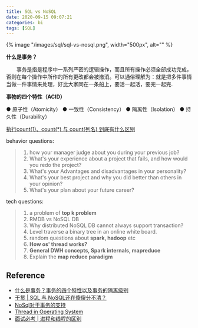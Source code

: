 ```yaml
---
title: SQL vs NoSQL
date: 2020-09-15 09:07:21
categories: bi
tags: [SQL]
---
```


{% image "/images/sql/sql-vs-nosql.png", width="500px", alt="" %}

<!-- more -->
        
**什么是事务？**

　　事务是指是程序中一系列严密的逻辑操作，而且所有操作必须全部成功完成，否则在每个操作中所作的所有更改都会被撤消。可以通俗理解为：就是把多件事情当做一件事情来处理，好比大家同在一条船上，要活一起活，要完一起完.

**事物的四个特性（ACID）**

● 原子性（Atomicity）
● 一致性（Consistency）
● 隔离性（Isolation）
● 持久性（Durability）


[执行count(1)、count(*) 与 count(列名) 到底有什么区别](https://zhuanlan.zhihu.com/p/89299468)

behavior questions:

> 1. how your manager judge about you during your previous job? 
> 2. What's your experience about a project that fails, and how would you redo the project? 
> 3. What's your Advantages and disadvantages in your personality? 
> 4. What's your best project and why you did better than others in your opinion? 
> 5. What's your plan about your future career? 

tech questions:

> 1. a problem of **top k problem** 
> 2. RMDB vs NoSQL DB
> 3. Why distributed NoSQL DB cannot always support transaction?
> 4. Level traverse a binary tree in an online white board.  
> 5. random questions about **spark, hadoop** etc
> 6. **How os' thread works?**
> 7. **General DWH concepts, Spark internals, mapreduce**
> 8. Explain the **map reduce paradigm**

## Reference

- [什么是事务？事务的四个特性以及事务的隔离级别](https://cloud.tencent.com/developer/article/1133074)
- [干货 | SQL 与 NoSQL还在傻傻分不清？](https://zhuanlan.zhihu.com/p/63371253)
- [NoSql对于事务的支持](https://blog.csdn.net/kezhong_wxl/article/details/77000947)
- [Thread in Operating System](https://www.geeksforgeeks.org/thread-in-operating-system/)
- [面试必考 | 进程和线程的区别](https://zhuanlan.zhihu.com/p/114453309)


